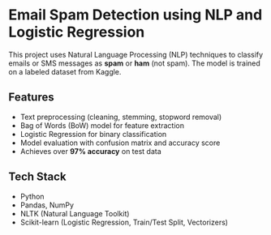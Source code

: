 # Email Spam Detection using NLP and Logistic Regression
This project uses Natural Language Processing (NLP) techniques to classify emails or SMS messages as **spam** or **ham** (not spam). The model is trained on a labeled dataset from Kaggle.

## Features
- Text preprocessing (cleaning, stemming, stopword removal)
- Bag of Words (BoW) model for feature extraction
- Logistic Regression for binary classification
- Model evaluation with confusion matrix and accuracy score
- Achieves over **97% accuracy** on test data

## Tech Stack
- Python
- Pandas, NumPy
- NLTK (Natural Language Toolkit)
- Scikit-learn (Logistic Regression, Train/Test Split, Vectorizers)

